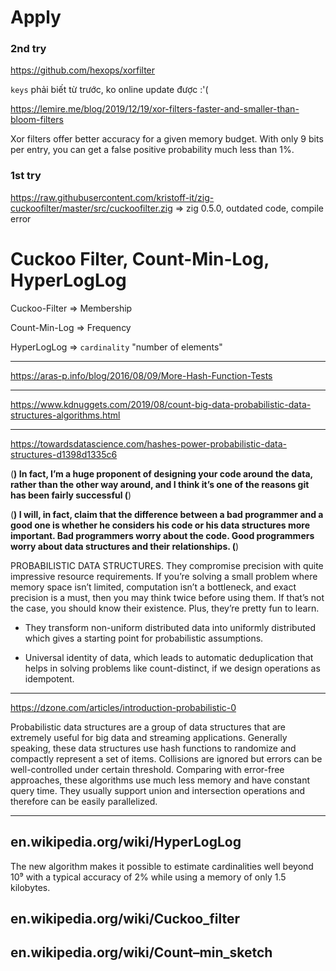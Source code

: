 # Apply

### 2nd try
https://github.com/hexops/xorfilter

`keys` phải biết từ trước, ko online update được :'(

https://lemire.me/blog/2019/12/19/xor-filters-faster-and-smaller-than-bloom-filters

Xor filters offer better accuracy for a given memory budget. With only 9 bits per entry, you can get a false positive probability much less than 1%.

### 1st try
https://raw.githubusercontent.com/kristoff-it/zig-cuckoofilter/master/src/cuckoofilter.zig => zig 0.5.0, outdated code, compile error


# Cuckoo Filter, Count-Min-Log, HyperLogLog

Cuckoo-Filter => Membership

Count-Min-Log => Frequency

HyperLogLog => `cardinality` "number of elements"

- - -

https://aras-p.info/blog/2016/08/09/More-Hash-Function-Tests

- - -

https://www.kdnuggets.com/2019/08/count-big-data-probabilistic-data-structures-algorithms.html

- - -

https://towardsdatascience.com/hashes-power-probabilistic-data-structures-d1398d1335c6

(**) In fact, I’m a huge proponent of designing your code around the data, rather
than the other way around, and I think it’s one of the reasons git has been fairly successful (**)

(**) I will, in fact, claim that the difference between a bad programmer
and a good one is whether he considers his code or his data structures
more important. Bad programmers worry about the code. Good programmers
worry about data structures and their relationships. (**)

PROBABILISTIC DATA STRUCTURES. They compromise precision with quite impressive resource requirements. If you’re solving a small problem where memory space isn’t limited, computation isn’t a bottleneck, and exact precision is a must, then you may think twice before using them. If that’s not the case, you should know their existence. Plus, they’re pretty fun to learn.

* They transform non-uniform distributed data into uniformly distributed which gives a starting point for probabilistic assumptions.

* Universal identity of data, which leads to automatic deduplication that helps in solving problems like count-distinct, if we design operations as idempotent.

- - -

https://dzone.com/articles/introduction-probabilistic-0

Probabilistic data structures are a group of data structures that are extremely useful for big data and streaming applications. Generally speaking, these data structures use hash functions to randomize and compactly represent a set of items. Collisions are ignored but errors can be well-controlled under certain threshold. Comparing with error-free approaches, these algorithms use much less memory and have constant query time. They usually support union and intersection operations and therefore can be easily parallelized.

- - -

## en.wikipedia.org/wiki/HyperLogLog

The new algorithm makes it possible to estimate cardinalities well beyond 10⁹ with a typical accuracy of 2% while using a memory of only 1.5 kilobytes.

## en.wikipedia.org/wiki/Cuckoo_filter


## en.wikipedia.org/wiki/Count–min_sketch

